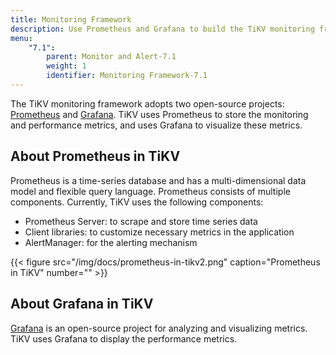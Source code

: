 ```yaml
---
title: Monitoring Framework
description: Use Prometheus and Grafana to build the TiKV monitoring framework.
menu:
    "7.1":
        parent: Monitor and Alert-7.1
        weight: 1
        identifier: Monitoring Framework-7.1
---
```


The TiKV monitoring framework adopts two open-source projects: [Prometheus](https://github.com/prometheus/prometheus) and [Grafana](https://github.com/grafana/grafana). TiKV uses Prometheus to store the monitoring and performance metrics, and uses Grafana to visualize these metrics.

## About Prometheus in TiKV

Prometheus is a time-series database and has a multi-dimensional data model and flexible query language. Prometheus consists of multiple components. Currently, TiKV uses the following components:

- Prometheus Server: to scrape and store time series data
- Client libraries: to customize necessary metrics in the application
- AlertManager: for the alerting mechanism

{{< figure
    src="/img/docs/prometheus-in-tikv2.png"
    caption="Prometheus in TiKV"
    number="" >}}

## About Grafana in TiKV

[Grafana](https://github.com/grafana/grafana) is an open-source project for analyzing and visualizing metrics. TiKV uses Grafana to display the performance metrics.
